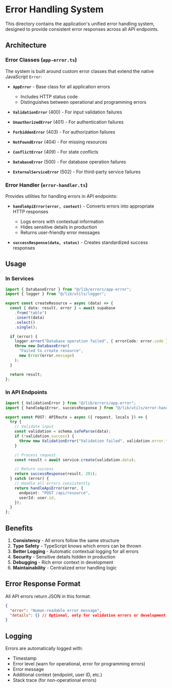 # Error Handling System

This directory contains the application's unified error handling system, designed to provide consistent error responses across all API endpoints.

## Architecture

### Error Classes (`app-error.ts`)

The system is built around custom error classes that extend the native JavaScript `Error`:

- **`AppError`** - Base class for all application errors
  - Includes HTTP status code
  - Distinguishes between operational and programming errors
  
- **`ValidationError`** (400) - For input validation failures
- **`UnauthorizedError`** (401) - For authentication failures
- **`ForbiddenError`** (403) - For authorization failures
- **`NotFoundError`** (404) - For missing resources
- **`ConflictError`** (409) - For state conflicts
- **`DatabaseError`** (500) - For database operation failures
- **`ExternalServiceError`** (502) - For third-party service failures

### Error Handler (`error-handler.ts`)

Provides utilities for handling errors in API endpoints:

- **`handleApiError(error, context)`** - Converts errors into appropriate HTTP responses
  - Logs errors with contextual information
  - Hides sensitive details in production
  - Returns user-friendly error messages
  
- **`successResponse(data, status)`** - Creates standardized success responses

## Usage

### In Services

```typescript
import { DatabaseError } from "@/lib/errors/app-error";
import { logger } from "@/lib/utils/logger";

export const createResource = async (data) => {
  const { data: result, error } = await supabase
    .from("table")
    .insert(data)
    .select()
    .single();

  if (error) {
    logger.error("Database operation failed", { errorCode: error.code });
    throw new DatabaseError(
      "Failed to create resource",
      new Error(error.message)
    );
  }

  return result;
};
```

### In API Endpoints

```typescript
import { ValidationError } from "@/lib/errors/app-error";
import { handleApiError, successResponse } from "@/lib/utils/error-handler";

export const POST: APIRoute = async ({ request, locals }) => {
  try {
    // Validate input
    const validation = schema.safeParse(data);
    if (!validation.success) {
      throw new ValidationError("Validation failed", validation.error.flatten());
    }

    // Process request
    const result = await service.create(validation.data);

    // Return success
    return successResponse(result, 201);
  } catch (error) {
    // Handle all errors consistently
    return handleApiError(error, {
      endpoint: "POST /api/resource",
      userId: user.id,
    });
  }
};
```

## Benefits

1. **Consistency** - All errors follow the same structure
2. **Type Safety** - TypeScript knows which errors can be thrown
3. **Better Logging** - Automatic contextual logging for all errors
4. **Security** - Sensitive details hidden in production
5. **Debugging** - Rich error context in development
6. **Maintainability** - Centralized error handling logic

## Error Response Format

All API errors return JSON in this format:

```json
{
  "error": "Human-readable error message",
  "details": {} // Optional, only for validation errors or development mode
}
```

## Logging

Errors are automatically logged with:
- Timestamp
- Error level (warn for operational, error for programming errors)
- Error message
- Additional context (endpoint, user ID, etc.)
- Stack trace (for non-operational errors)


